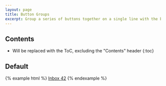 ```yaml
---
layout: page
title: Button Groups
excerpt: Group a series of buttons together on a single line with the button group.
---
```


## Contents

* Will be replaced with the ToC, excluding the "Contents" header
{:toc}

## Default

{% example html %}
<a href="#">Inbox <span class="badge">42</span></a>
{% endexample %}
